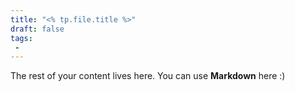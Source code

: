 ```yaml
---
title: "<% tp.file.title %>"
draft: false
tags:
 -
---
```

 
The rest of your content lives here. You can use **Markdown** here :)